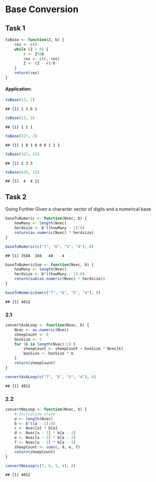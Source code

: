 Base Conversion
===============

## Task 1

```r
toBase <- function(Z, b) {
    res <- c()
    while (Z > 0) {
        r <- Z%%b
        res <- c(r, res)
        Z <- (Z - r)/b
    }
    return(res)
}
```

#### Application:

```r
toBase(13, 2)
```

```
## [1] 1 1 0 1
```

```r
toBase(13, 3)
```

```
## [1] 1 1 1
```

```r
toBase(327, 2)
```

```
## [1] 1 0 1 0 0 0 1 1 1
```

```r
toBase(327, 12)
```

```
## [1] 2 3 3
```

```r
toBase(635, 12)
```

```
## [1]  4  4 11
```

## Task 2
Going Further
Given a character vector of digits and a numerical base

```r
baseToNumeric <- function(Nvec, b) {
    howMany <- length(Nvec)
    herdsize <- b^((howMany - 1):0)
    return(as.numeric(Nvec) * herdsize)
}
```



```r
baseToNumeric(c("7", "6", "5", "4"), 8)
```

```
## [1] 3584  384   40    4
```


```r
baseToNumericSum <- function(Nvec, b) {
    howMany <- length(Nvec)
    herdsize <- b^((howMany - 1):0)
    return(sum(as.numeric(Nvec) * herdsize))
}

baseToNumericSum(c("7", "6", "5", "4"), 8)
```

```
## [1] 4012
```

### 2.1

```r
convertAsALoop <- function(Nvec, b) {
    Nvec <- as.numeric(Nvec)
    sheepCount <- 0
    boxSize <- 1
    for (k in length(Nvec):1) {
        sheepCount <- sheepCount + boxSize * Nvec[k]
        boxSize <- boxSize * b
    }
    return(sheepCount)
}
```



```r
convertAsALoop(c("7", "6", "5", "4"), 8)
```

```
## [1] 4012
```

### 2.2

```r
convertNoLoop <- function(Nvec, b) {
    # Initialize state
    a <- length(Nvec)
    b <- b^((a - 1):0)
    c <- Nvec[a] * b[a]
    d <- Nvec[a - 1] * b[a - 1]
    e <- Nvec[a - 2] * b[a - 2]
    f <- Nvec[a - 3] * b[a - 3]
    sheepCount <- sum(c, d, e, f)
    return(sheepCount)
}
```



```r
convertNoLoop(c(7, 6, 5, 4), 8)
```

```
## [1] 4012
```

